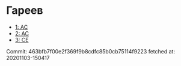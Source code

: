 # Гареев
- [1: AC](1.md)
- [2: AC](2.md)
- [3: CE](3.md)

Commit: 463bfb7f00e2f369f9b8cdfc85b0cb75114f9223
 fetched at: 20201103-150417
